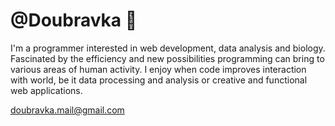 # @Doubravka 🌸 

I'm a programmer interested in web development, data analysis and biology. 
Fascinated by the efficiency and new possibilities programming can bring to various areas of human activity. I enjoy when code improves interaction with world, be it data processing and analysis or creative and functional web applications.

doubravka.mail@gmail.com
